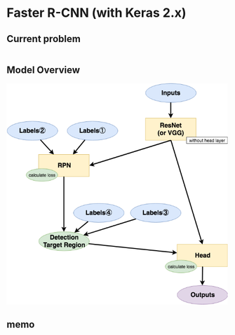 # Faster R-CNN (with Keras 2.x)

## Current problem
```
```

## Model Overview
![ModelOverview](./ModelOverview.png)

## memo

